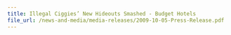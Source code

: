 ```yaml
---
title: Illegal Ciggies’ New Hideouts Smashed - Budget Hotels 
file_url: /news-and-media/media-releases/2009-10-05-Press-Release.pdf
---
```

